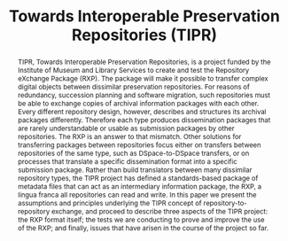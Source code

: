 ---
abstract: 'TIPR, Towards Interoperable Preservation Repositories, is a project funded
  by the Institute of Museum and Library Services to create and test the Repository
  eXchange Package (RXP). The package will make it possible to transfer complex digital
  objects between dissimilar preservation repositories. For reasons of redundancy,
  succession planning and software migration, such repositories must be able to exchange
  copies of archival information packages with each other. Every different repository
  design, however, describes and structures its archival packages differently. Therefore
  each type produces dissemination packages that are rarely understandable or usable
  as submission packages by other repositories. The RXP is an answer to that mismatch.
  Other solutions for transferring packages between repositories focus either on transfers
  between repositories of the same type, such as DSpace-to-DSpace transfers, or on
  processes that translate a specific dissemination format into a specific submission
  package. Rather than build translators between many dissimilar repository types,
  the TIPR project has defined a standards-based package of metadata files that can
  act as an intermediary information package, the RXP, a lingua franca all repositories
  can read and write. In this paper we present the assumptions and principles underlying
  the TIPR concept of repository-to-repository exchange, and proceed to describe three
  aspects of the TIPR project: the RXP format itself; the tests we are conducting
  to prove and improve the use of the RXP; and finally, issues that have arisen in
  the course of the project so far.'
creators:
- Caplan, Priscilla
- Kehoe, William
- Pawletko, Joseph
date: null
document_url: https://services.phaidra.univie.ac.at/api/object/o:294006/download
grand_parent: iPRES
institutions: []
keywords:
- san francisco
landing_page_url: https://phaidra.univie.ac.at/o:294006
language: eng
layout: publication
license: CC BY-SA 3.0 AT
notes_url: null
parent: iPRES 2009
presentation_url: null
publication_type: paper
size: 628053
source_name: iPRES
title: Towards Interoperable Preservation Repositories (TIPR)
year: 2009
---